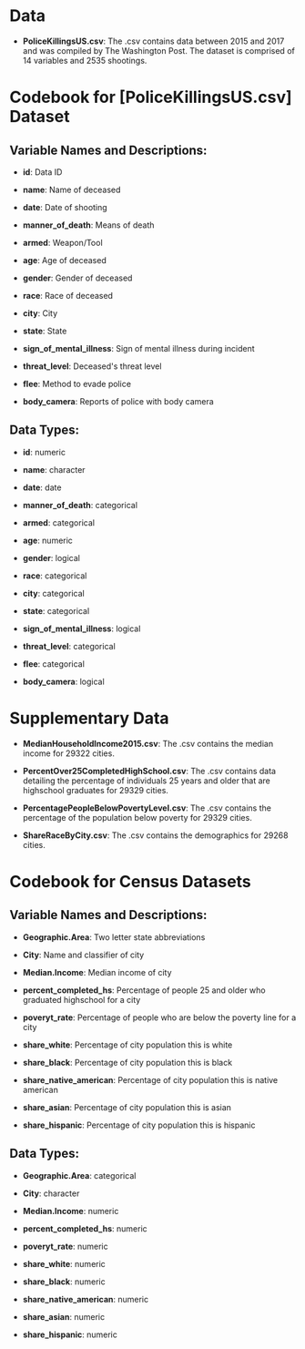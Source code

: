 # Data
-   **PoliceKillingsUS.csv**: The .csv contains data between 2015 and 2017 and was compiled by The Washington Post. The dataset is comprised of 14 variables and 2535 shootings.

# Codebook for [PoliceKillingsUS.csv] Dataset

## Variable Names and Descriptions:

-   **id**: Data ID

-   **name**: Name of deceased

-   **date**: Date of shooting

-   **manner_of_death**: Means of death

-   **armed**: Weapon/Tool

-   **age**: Age of deceased

-   **gender**: Gender of deceased

-   **race**: Race of deceased

-   **city**: City

-   **state**: State

-   **sign_of_mental_illness**: Sign of mental illness during incident

-   **threat_level**: Deceased's threat level

-   **flee**: Method to evade police

-   **body_camera**: Reports of police with body camera

## Data Types:

-   **id**: numeric

-   **name**: character

-   **date**: date

-   **manner_of_death**: categorical

-   **armed**: categorical

-   **age**: numeric

-   **gender**: logical

-   **race**: categorical

-   **city**: categorical

-   **state**: categorical

-   **sign_of_mental_illness**: logical

-   **threat_level**: categorical

-   **flee**: categorical

-   **body_camera**: logical


# Supplementary Data

-   **MedianHouseholdIncome2015.csv**: The .csv contains the median income for 29322 cities.

-   **PercentOver25CompletedHighSchool.csv**: The .csv contains data detailing the percentage of individuals 25 years and older that are highschool graduates for 29329 cities.

-   **PercentagePeopleBelowPovertyLevel.csv**: The .csv contains the percentage of the population below poverty for 29329 cities.

-   **ShareRaceByCity.csv**: The .csv contains the demographics for 29268 cities.
 
# Codebook for Census Datasets

## Variable Names and Descriptions:

-   **Geographic.Area**: Two letter state abbreviations

-   **City**: Name and classifier of city

-   **Median.Income**: Median income of city

-   **percent_completed_hs**: Percentage of people 25 and older who graduated highschool for a city

-   **poveryt_rate**: Percentage of people who are below the poverty line for a city

-   **share_white**: Percentage of city population this is white

-   **share_black**: Percentage of city population this is black

-   **share_native_american**: Percentage of city population this is native american

-   **share_asian**: Percentage of city population this is asian

-   **share_hispanic**: Percentage of city population this is hispanic

## Data Types:

-   **Geographic.Area**: categorical

-   **City**: character

-   **Median.Income**: numeric

-   **percent_completed_hs**: numeric

-   **poveryt_rate**: numeric

-   **share_white**: numeric

-   **share_black**: numeric

-   **share_native_american**: numeric

-   **share_asian**: numeric

-   **share_hispanic**: numeric
